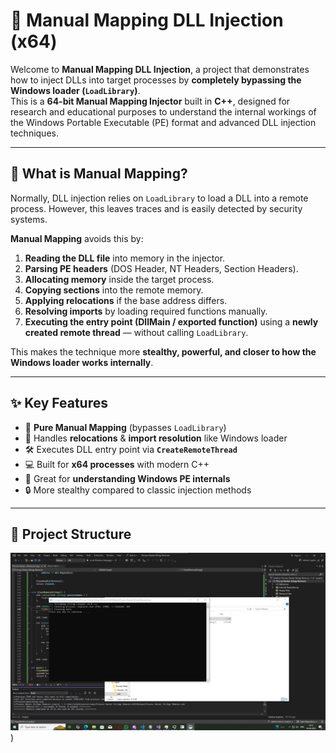# 🚀 Manual Mapping DLL Injection (x64)

Welcome to **Manual Mapping DLL Injection**, a project that demonstrates how to inject DLLs into target processes by **completely bypassing the Windows loader (`LoadLibrary`)**.  
This is a **64-bit Manual Mapping Injector** built in **C++**, designed for research and educational purposes to understand the internal workings of the Windows Portable Executable (PE) format and advanced DLL injection techniques.

---

## 📌 What is Manual Mapping?

Normally, DLL injection relies on `LoadLibrary` to load a DLL into a remote process. However, this leaves traces and is easily detected by security systems.  

**Manual Mapping** avoids this by:  
1. **Reading the DLL file** into memory in the injector.  
2. **Parsing PE headers** (DOS Header, NT Headers, Section Headers).  
3. **Allocating memory** inside the target process.  
4. **Copying sections** into the remote memory.  
5. **Applying relocations** if the base address differs.  
6. **Resolving imports** by loading required functions manually.  
7. **Executing the entry point (DllMain / exported function)** using a **newly created remote thread** — without calling `LoadLibrary`.

This makes the technique more **stealthy, powerful, and closer to how the Windows loader works internally**.

---

## ✨ Key Features

- 🧩 **Pure Manual Mapping** (bypasses `LoadLibrary`)  
- 🔄 Handles **relocations** & **import resolution** like Windows loader  
- 🛠️ Executes DLL entry point via **`CreateRemoteThread`**  
- 💻 Built for **x64 processes** with modern C++  
- 🧠 Great for **understanding Windows PE internals**  
- 🔒 More stealthy compared to classic injection methods  

---

## 📂 Project Structure

![Project Structure](https://raw.githubusercontent.com/notshivumang011/Process-Hacker-Strings-Remover/refs/heads/main/Annotation%202025-08-24%20151225.png))
